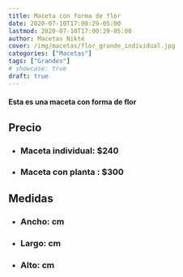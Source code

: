 ```yaml
---
title: Maceta con forma de flor
date: 2020-07-10T17:00:29-05:00
lastmod: 2020-07-10T17:00:29-05:00
author: Macetas Nikté
cover: /img/macetas/flor_grande_individual.jpg
categories: ["Macetas"]
tags: ["Grandes"]
# showcase: true
draft: true
---
```


#### Esta es una maceta con forma de flor

## Precio
- ### Maceta individual: $240
- ### Maceta con planta : $300

## Medidas
- ### Ancho: cm
- ### Largo: cm
- ### Alto: cm

<!--more-->
